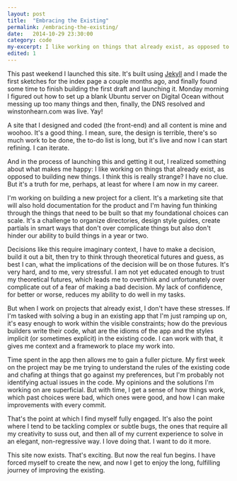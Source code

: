 ```yaml
---
layout: post
title:  "Embracing the Existing"
permalink: /embracing-the-existing/
date:   2014-10-29 23:30:00
category: code
my-excerpt: I like working on things that already exist, as opposed to building new things. I think this is really strange? I have no clue. But it's a truth for me, perhaps, at least for where I am now in my career.
edited: 1
---
```


This past weekend I launched this site. It's built using [Jekyll](http://jekyllrb.com) and I made the first sketches for the index page a couple months ago, and finally found some time to finish building the first draft and launching it. Monday morning I figured out how to set up a blank Ubuntu server on Digital Ocean without messing up too many things and then, finally, the DNS resolved and winstonhearn.com was live. Yay!

A site that I designed and coded (the front-end) and all content is mine and woohoo. It's a good thing. I mean, sure, the design is terrible, there's so much work to be done, the to-do list is long, but it's live and now I can start refining. I can iterate.

And in the process of launching this and getting it out, I realized something about what makes me happy: I like working on things that already exist, as opposed to building new things. I think this is really strange? I have no clue. But it's a truth for me, perhaps, at least for where I am now in my career.

I'm working on building a new project for a client. It's a marketing site that will also hold documentation for the product and I'm having fun thinking through the things that need to be built so that my foundational choices can scale. It's a challenge to organize directories, design style guides, create partials in smart ways that don't over complicate things but also don't hinder our ability to build things in a year or two.

Decisions like this require imaginary context, I have to make a decision, build it out a bit, then try to think through theoretical futures and guess, as best I can, what the implications of the decision will be on those futures. It's very hard, and to me, very stressful. I am not yet educated enough to trust my theoretical futures, which leads me to overthink and unfortunately over complicate out of a fear of making a bad decision. My lack of confidence, for better or worse, reduces my ability to do well in my tasks.

But when I work on projects that already exist, I don't have these stresses. If I'm tasked with solving a bug in an existing app that I'm just ramping up on, it's easy enough to work within the visible constraints; how do the previous builders write their code, what are the idioms of the app and the styles implicit (or sometimes explicit) in the existing code. I can work with that, it gives me context and a framework to place my work into.

Time spent in the app then allows me to gain a fuller picture. My first week on the project may be me trying to understand the rules of the existing code and chafing at things that go against my preferences, but I'm probably not identifying actual issues in the code. My opinions and the solutions I'm working on are superficial. But with time, I get a sense of how things work, which past choices were bad, which ones were good, and how I can make improvements with every commit.

That's the point at which I find myself fully engaged. It's also the point where I tend to be tackling complex or subtle bugs, the ones that require all my creativity to suss out, and then all of my current experience to solve in an elegant, non-regressive way. I love doing that. I want to do it more.

This site now exists. That's exciting. But now the real fun begins. I have forced myself to create the new, and now I get to enjoy the long, fulfilling journey of improving the existing.

